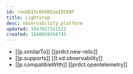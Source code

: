 ```yaml
---
id: rowUEIXc6kDBZxeI5EEWT
title: Lightstep
desc: observability platform
updated: 1647827341512
created: 1640059350743
---
```




- [[p.similarTo]] [[prdct.new-relic]]
- [[p.supports]] [[t.sd.observability]]
- [[p.compatibleWith]] [[prdct.opentelemetry]]
